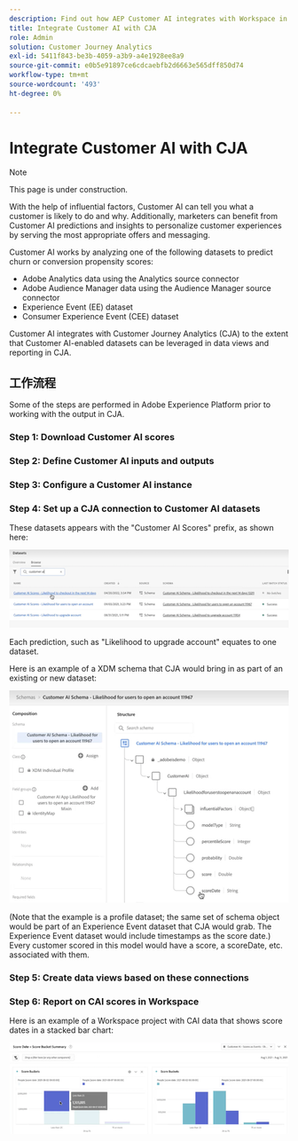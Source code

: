 ```yaml
---
description: Find out how AEP Customer AI integrates with Workspace in CJA.
title: Integrate Customer AI with CJA
role: Admin
solution: Customer Journey Analytics
exl-id: 5411f843-be3b-4059-a3b9-a4e1928ee8a9
source-git-commit: e0b5e91897ce6cdcaebfb2d6663e565dff850d74
workflow-type: tm+mt
source-wordcount: '493'
ht-degree: 0%

---
```


# Integrate Customer AI with CJA

>[!NOTE]
>
>This page is under construction.

[](https://experienceleague.adobe.com/docs/experience-platform/intelligent-services/customer-ai/overview.html?lang=en)

With the help of influential factors, Customer AI can tell you what a customer is likely to do and why. Additionally, marketers can benefit from Customer AI predictions and insights to personalize customer experiences by serving the most appropriate offers and messaging.

Customer AI works by analyzing one of the following datasets to predict churn or conversion propensity scores:

* Adobe Analytics data using the Analytics source connector
* Adobe Audience Manager data using the Audience Manager source connector
* Experience Event (EE) dataset
* Consumer Experience Event (CEE) dataset

Customer AI integrates with Customer Journey Analytics (CJA) to the extent that Customer AI-enabled datasets can be leveraged in data views and reporting in CJA.

## 工作流程

Some of the steps are performed in Adobe Experience Platform prior to working with the output in CJA.

### Step 1: Download Customer AI scores

[](https://experienceleague.adobe.com/docs/experience-platform/intelligent-services/customer-ai/getting-started.html?lang=en#downloading-customer-ai-scores)

### Step 2: Define Customer AI inputs and outputs

[](https://experienceleague.adobe.com/docs/experience-platform/intelligent-services/customer-ai/input-output.html?lang=en)

### Step 3: Configure a Customer AI instance

[](https://experienceleague.adobe.com/docs/experience-platform/intelligent-services/customer-ai/user-guide/configure.html?lang=en)

### Step 4: Set up a CJA connection to Customer AI datasets

[](/help/connections/create-connection.md)These datasets appears with the &quot;Customer AI Scores&quot; prefix, as shown here:

![](assets/cai-scores.png)

Each prediction, such as &quot;Likelihood to upgrade account&quot; equates to one dataset.

Here is an example of a XDM schema that CJA would bring in as part of an existing or new dataset:

![](assets/cai-schema.png)

(Note that the example is a profile dataset; the same set of schema object would be part of an Experience Event dataset that CJA would grab. The Experience Event dataset would include timestamps as the score date.) Every customer scored in this model would have a score, a scoreDate, etc. associated with them.

### Step 5: Create data views based on these connections

[](/help/data-views/create-dataview.md)

### Step 6: Report on CAI scores in Workspace

Here is an example of a Workspace project with CAI data that shows score dates in a stacked bar chart:

![](assets/workspace-scores.png)

